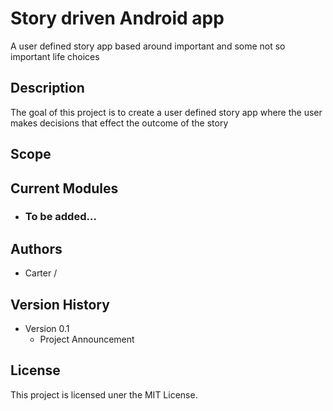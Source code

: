 # Story driven Android app
A user defined story app based around important and some not so important life choices

## Description
The goal of this project is to create a user defined story app where the user makes decisions that effect the outcome of the story

## Scope

## Current Modules
* ### To be added... 

## Authors
* Carter / 

## Version History
* Version 0.1
  * Project Announcement

## License
This project is licensed uner the MIT License.
